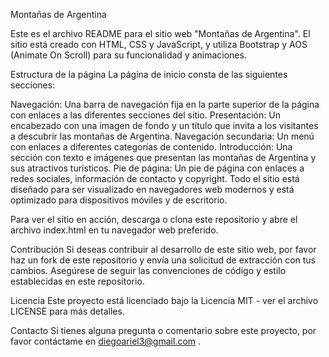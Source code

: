 Montañas de Argentina

Este es el archivo README para el sitio web "Montañas de Argentina". El sitio está creado con HTML, CSS y JavaScript, y utiliza Bootstrap y AOS (Animate On Scroll) para su funcionalidad y animaciones.

Estructura de la página La página de inicio consta de las siguientes secciones:

Navegación: Una barra de navegación fija en la parte superior de la página con enlaces a las diferentes secciones del sitio. Presentación: Un encabezado con una imagen de fondo y un título que invita a los visitantes a descubrir las montañas de Argentina. Navegación secundaria: Un menú con enlaces a diferentes categorías de contenido. Introducción: Una sección con texto e imágenes que presentan las montañas de Argentina y sus atractivos turísticos. Pie de página: Un pie de página con enlaces a redes sociales, información de contacto y copyright. Todo el sitio está diseñado para ser visualizado en navegadores web modernos y está optimizado para dispositivos móviles y de escritorio.

Para ver el sitio en acción, descarga o clona este repositorio y abre el archivo index.html en tu navegador web preferido.

Contribución Si deseas contribuir al desarrollo de este sitio web, por favor haz un fork de este repositorio y envía una solicitud de extracción con tus cambios. Asegúrese de seguir las convenciones de código y estilo establecidas en este repositorio.

Licencia Este proyecto está licenciado bajo la Licencia MIT - ver el archivo LICENSE para más detalles.

Contacto Si tienes alguna pregunta o comentario sobre este proyecto, por favor contáctame en diegoariel3@gmail.com .
